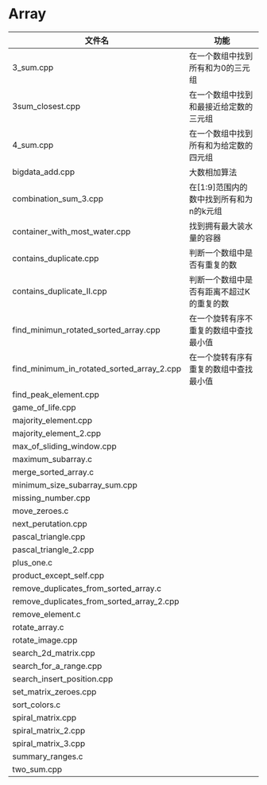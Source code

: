 # Array
文件名 | 功能
--- | ---
3_sum.cpp | 在一个数组中找到所有和为0的三元组
3sum_closest.cpp | 在一个数组中找到和最接近给定数的三元组
4_sum.cpp | 在一个数组中找到所有和为给定数的四元组
bigdata_add.cpp | 大数相加算法
combination_sum_3.cpp | 在[1:9]范围内的数中找到所有和为n的k元组
container_with_most_water.cpp | 找到拥有最大装水量的容器
contains_duplicate.cpp | 判断一个数组中是否有重复的数
contains_duplicate_II.cpp | 判断一个数组中是否有距离不超过K的重复的数
find_minimun_rotated_sorted_array.cpp | 在一个旋转有序不重复的数组中查找最小值
find_minimum_in_rotated_sorted_array_2.cpp | 在一个旋转有序有重复的数组中查找最小值
find_peak_element.cpp |
game_of_life.cpp |
majority_element.cpp |
majority_element_2.cpp |
max_of_sliding_window.cpp |
maximum_subarray.c |
merge_sorted_array.c |
minimum_size_subarray_sum.cpp |
missing_number.cpp |
move_zeroes.c |
next_perutation.cpp |
pascal_triangle.cpp |
pascal_triangle_2.cpp |
plus_one.c |
product_except_self.cpp |
remove_duplicates_from_sorted_array.c |
remove_duplicates_from_sorted_array_2.cpp |
remove_element.c |
rotate_array.c |
rotate_image.cpp |
search_2d_matrix.cpp |
search_for_a_range.cpp |
search_insert_position.cpp |
set_matrix_zeroes.cpp |
sort_colors.c |
spiral_matrix.cpp |
spiral_matrix_2.cpp |
spiral_matrix_3.cpp |
summary_ranges.c |
two_sum.cpp |
